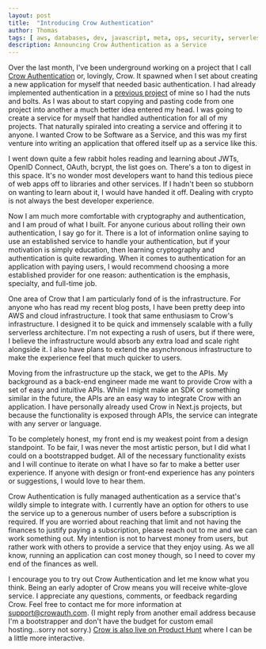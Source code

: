 ```yaml
---
layout: post
title:  "Introducing Crow Authentication"
author: Thomas
tags: [ aws, databases, dev, javascript, meta, ops, security, serverless ]
description: Announcing Crow Authentication as a Service
---
```


Over the last month, I've been underground working on a project that I call [Crow Authentication](https://crowauth.com/) or, lovingly, Crow. It spawned when I set about creating a new application for myself that needed basic authentication. I had already implemented authentication in a [previous project](/projects) of mine so I had the nuts and bolts. As I was about to start copying and pasting code from one project into another a much better idea entered my head. I was going to create a service for myself that handled authentication for all of my projects. That naturally spiraled into creating a service and offering it to anyone. I wanted Crow to be Software as a Service, and this was my first venture into writing an application that offered itself up as a service like this.

I went down quite a few rabbit holes reading and learning about JWTs, OpenID Connect, OAuth, bcrypt, the list goes on. There's a ton to digest in this space. It's no wonder most developers want to hand this tedious piece of web apps off to libraries and other services. If I hadn't been so stubborn on wanting to learn about it, I would have handed it off. Dealing with crypto is not always the best developer experience.

Now I am much more comfortable with cryptography and authentication, and I am proud of what I built. For anyone curious about rolling their own authentication, I say go for it. There is a lot of information online saying to use an established service to handle your authentication, but if your motivation is simply education, then learning cryptography and authentication is quite rewarding. When it comes to authentication for an application with paying users, I would recommend choosing a more established provider for one reason: authentication is the emphasis, specialty, and full-time job.

One area of Crow that I am particularly fond of is the infrastructure. For anyone who has read my recent blog posts, I have been pretty deep into AWS and cloud infrastructure. I took that same enthusiasm to Crow's infrastructure. I designed it to be quick and immensely scalable with a fully serverless architecture. I'm not expecting a rush of users, but if there were, I believe the infrastructure would absorb any extra load and scale right alongside it. I also have plans to extend the asynchronous infrastructure to make the experience feel that much quicker to users.

Moving from the infrastructure up the stack, we get to the APIs. My background as a back-end engineer made me want to provide Crow with a set of easy and intuitive APIs. While I might make an SDK or something similar in the future, the APIs are an easy way to integrate Crow with an application. I have personally already used Crow in Next.js projects, but because the functionality is exposed through APIs, the service can integrate with any server or language.

To be completely honest, my front end is my weakest point from a design standpoint. To be fair, I was never the most artistic person, but I did what I could on a bootstrapped budget. All of the necessary functionality exists and I will continue to iterate on what I have so far to make a better user experience. If anyone with design or front-end experience has any pointers or suggestions, I would love to hear them.

Crow Authentication is fully managed authentication as a service that's wildly simple to integrate with. I currently have an option for others to use the service up to a generous number of users before a subscription is required. If you are worried about reaching that limit and not having the finances to justify paying a subscription, please reach out to me and we can work something out. My intention is not to harvest money from users, but rather work with others to provide a service that they enjoy using. As we all know, running an application can cost money though, so I need to cover my end of the finances as well.

I encourage you to try out Crow Authentication and let me know what you think. Being an early adopter of Crow means you will receive white-glove service. I appreciate any questions, comments, or feedback regarding Crow. Feel free to contact me for more information at support@crowauth.com. (I might reply from another email address because I'm a bootstrapper and don't have the budget for custom email hosting...sorry not sorry.) [Crow is also live on Product Hunt](https://www.producthunt.com/posts/crow-authentication/maker-invite?code=gN0ADM) where I can be a little more interactive.
